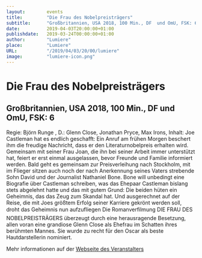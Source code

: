```yaml
---
layout:        events
title:         "Die Frau des Nobelpreisträgers"
subtitle:      "Großbritannien, USA 2018, 100 Min., DF  und OmU, FSK: 6"
date:          2019-04-03T20:00:00+01:00
publishdate:   2019-03-24T00:00:00+01:00
author:        "Lumiere"
place:         "Lumiere"
URL:           "/2019/04/03/20/00/lumiere"
image:         "lumiere-icon.png"
---
```


Die Frau des Nobelpreisträgers
===========

Großbritannien, USA 2018, 100 Min., DF  und OmU, FSK: 6
-----------

Regie: Björn Runge , D.: Glenn Close, Jonathan Pryce, Max Irons, Inhalt: Joe Castleman hat es endlich geschafft: Ein Anruf am frühen Morgen beschert ihm die freudige Nachricht, dass er den Literaturnobelpreis erhalten wird. Gemeinsam mit seiner Frau Joan, die ihn bei seiner Arbeit immer unterstützt hat, feiert er erst einmal ausgelassen, bevor Freunde und Familie informiert werden. Bald geht es gemeinsam zur Preisverleihung nach Stockholm, mit im Flieger sitzen auch noch der nach Anerkennung seines Vaters strebende Sohn David und der Journalist Nathaniel Bone. Bone will unbedingt eine Biografie über Castleman schreiben, was das Ehepaar Castleman bislang stets abgelehnt hatte und das mit gutem Grund: Die beiden hüten ein Geheimnis, das das Zeug zum Skandal hat. Und ausgerechnet auf der Reise, die mit Joes größtem Erfolg seiner Karriere gekrönt werden soll, droht das Geheimnis nun aufzufliegen Die Romanverfilmung DIE FRAU DES NOBELPREISTRÄGERS überzeugt durch eine herausragende Besetzung, allen voran eine grandiose Glenn Close als Ehefrau im Schatten ihres berühmten Mannes. Sie wurde zu recht für den Oscar als beste Hautdarstellerin nominiert.

Mehr informationen auf der [Webseite des Veranstalters](http://www.lumiere.de/19/03/fraunobel.htm)
